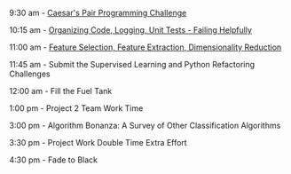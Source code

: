 9:30 am - [Caesar's Pair Programming Challenge](pair.md)

10:15 am - [Organizing Code, Logging, Unit Tests - Failing Helpfully](failing_helpfully.pdf)

11:00 am - [Feature Selection, Feature Extraction, Dimensionality Reduction](feature_selection_extraction_dimensionality_reduction_slides.pdf)
  
11:45 am - Submit the Supervised Learning and Python Refactoring Challenges
  
12:00 am - Fill the Fuel Tank 

1:00 pm - Project 2 Team Work Time

3:00 pm - Algorithm Bonanza: A Survey of Other Classification Algorithms

3:30 pm - Project Work Double Time Extra Effort

4:30 pm - Fade to Black
